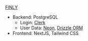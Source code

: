 [FINLY](https://finly.id.vn/)
- Backend: PostgreSQL
    + Login: [Clerk](https://clerk.com/)
    + User Data:  [Neon](https://neon.tech/), [Drizzle ORM](https://orm.drizzle.team/)
- Frontend: NextJS, Tailwind CSS